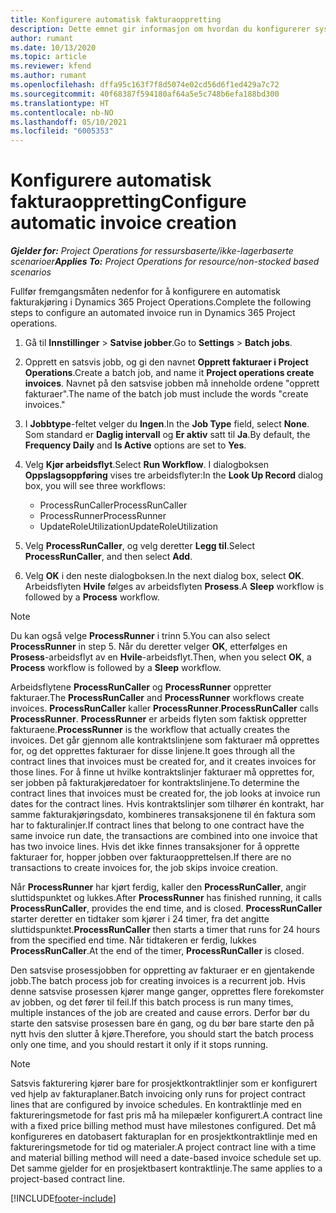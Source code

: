 ```yaml
---
title: Konfigurere automatisk fakturaoppretting
description: Dette emnet gir informasjon om hvordan du konfigurerer systemet til å generere fakturaer automatisk.
author: rumant
ms.date: 10/13/2020
ms.topic: article
ms.reviewer: kfend
ms.author: rumant
ms.openlocfilehash: dffa95c163f7f8d5074e02cd56d6f1ed429a7c72
ms.sourcegitcommit: 40f68387f594180af64a5e5c748b6efa188bd300
ms.translationtype: HT
ms.contentlocale: nb-NO
ms.lasthandoff: 05/10/2021
ms.locfileid: "6005353"
---
```

# <a name="configure-automatic-invoice-creation"></a><span data-ttu-id="29d61-103">Konfigurere automatisk fakturaoppretting</span><span class="sxs-lookup"><span data-stu-id="29d61-103">Configure automatic invoice creation</span></span>

<span data-ttu-id="29d61-104">_**Gjelder for:** Project Operations for ressursbaserte/ikke-lagerbaserte scenarioer_</span><span class="sxs-lookup"><span data-stu-id="29d61-104">_**Applies To:** Project Operations for resource/non-stocked based scenarios_</span></span>


<span data-ttu-id="29d61-105">Fullfør fremgangsmåten nedenfor for å konfigurere en automatisk fakturakjøring i Dynamics 365 Project Operations.</span><span class="sxs-lookup"><span data-stu-id="29d61-105">Complete the following steps to configure an automated invoice run in Dynamics 365 Project operations.</span></span>

1. <span data-ttu-id="29d61-106">Gå til **Innstillinger** > **Satvise jobber**.</span><span class="sxs-lookup"><span data-stu-id="29d61-106">Go to **Settings** > **Batch jobs**.</span></span>
2. <span data-ttu-id="29d61-107">Opprett en satsvis jobb, og gi den navnet **Opprett fakturaer i Project Operations**.</span><span class="sxs-lookup"><span data-stu-id="29d61-107">Create a batch job, and name it **Project operations create invoices**.</span></span> <span data-ttu-id="29d61-108">Navnet på den satsvise jobben må inneholde ordene "opprett fakturaer".</span><span class="sxs-lookup"><span data-stu-id="29d61-108">The name of the batch job must include the words "create invoices."</span></span>
3. <span data-ttu-id="29d61-109">I **Jobbtype**-feltet velger du **Ingen**.</span><span class="sxs-lookup"><span data-stu-id="29d61-109">In the **Job Type** field, select **None**.</span></span> <span data-ttu-id="29d61-110">Som standard er **Daglig intervall** og **Er aktiv** satt til **Ja**.</span><span class="sxs-lookup"><span data-stu-id="29d61-110">By default, the **Frequency Daily** and **Is Active** options are set to **Yes**.</span></span>
4. <span data-ttu-id="29d61-111">Velg **Kjør arbeidsflyt**.</span><span class="sxs-lookup"><span data-stu-id="29d61-111">Select **Run Workflow**.</span></span> <span data-ttu-id="29d61-112">I dialogboksen **Oppslagsoppføring** vises tre arbeidsflyter:</span><span class="sxs-lookup"><span data-stu-id="29d61-112">In the **Look Up Record** dialog box, you will see three workflows:</span></span>

    - <span data-ttu-id="29d61-113">ProcessRunCaller</span><span class="sxs-lookup"><span data-stu-id="29d61-113">ProcessRunCaller</span></span>
    - <span data-ttu-id="29d61-114">ProcessRunner</span><span class="sxs-lookup"><span data-stu-id="29d61-114">ProcessRunner</span></span>
    - <span data-ttu-id="29d61-115">UpdateRoleUtilization</span><span class="sxs-lookup"><span data-stu-id="29d61-115">UpdateRoleUtilization</span></span>

5. <span data-ttu-id="29d61-116">Velg **ProcessRunCaller**, og velg deretter **Legg til**.</span><span class="sxs-lookup"><span data-stu-id="29d61-116">Select **ProcessRunCaller**, and then select **Add**.</span></span>
6. <span data-ttu-id="29d61-117">Velg **OK** i den neste dialogboksen.</span><span class="sxs-lookup"><span data-stu-id="29d61-117">In the next dialog box, select **OK**.</span></span> <span data-ttu-id="29d61-118">Arbeidsflyten **Hvile** følges av arbeidsflyten **Prosess**.</span><span class="sxs-lookup"><span data-stu-id="29d61-118">A **Sleep** workflow is followed by a **Process** workflow.</span></span>

  > [!NOTE]
  > <span data-ttu-id="29d61-119">Du kan også velge **ProcessRunner** i trinn 5.</span><span class="sxs-lookup"><span data-stu-id="29d61-119">You can also select **ProcessRunner** in step 5.</span></span> <span data-ttu-id="29d61-120">Når du deretter velger **OK**, etterfølges en **Prosess**-arbeidsflyt av en **Hvile**-arbeidsflyt.</span><span class="sxs-lookup"><span data-stu-id="29d61-120">Then, when you select **OK**, a **Process** workflow is followed by a **Sleep** workflow.</span></span>

<span data-ttu-id="29d61-121">Arbeidsflytene **ProcessRunCaller** og **ProcessRunner** oppretter fakturaer.</span><span class="sxs-lookup"><span data-stu-id="29d61-121">The **ProcessRunCaller** and **ProcessRunner** workflows create invoices.</span></span> <span data-ttu-id="29d61-122">**ProcessRunCaller** kaller **ProcessRunner**.</span><span class="sxs-lookup"><span data-stu-id="29d61-122">**ProcessRunCaller** calls **ProcessRunner**.</span></span> <span data-ttu-id="29d61-123">**ProcessRunner** er arbeids flyten som faktisk oppretter fakturaene.</span><span class="sxs-lookup"><span data-stu-id="29d61-123">**ProcessRunner** is the workflow that actually creates the invoices.</span></span> <span data-ttu-id="29d61-124">Det går gjennom alle kontraktslinjene som fakturaer må opprettes for, og det opprettes fakturaer for disse linjene.</span><span class="sxs-lookup"><span data-stu-id="29d61-124">It goes through all the contract lines that invoices must be created for, and it creates invoices for those lines.</span></span> <span data-ttu-id="29d61-125">For å finne ut hvilke kontraktslinjer fakturaer må opprettes for, ser jobben på fakturakjøredatoer for kontraktslinjene.</span><span class="sxs-lookup"><span data-stu-id="29d61-125">To determine the contract lines that invoices must be created for, the job looks at invoice run dates for the contract lines.</span></span> <span data-ttu-id="29d61-126">Hvis kontraktslinjer som tilhører én kontrakt, har samme fakturakjøringsdato, kombineres transaksjonene til én faktura som har to fakturalinjer.</span><span class="sxs-lookup"><span data-stu-id="29d61-126">If contract lines that belong to one contract have the same invoice run date, the transactions are combined into one invoice that has two invoice lines.</span></span> <span data-ttu-id="29d61-127">Hvis det ikke finnes transaksjoner for å opprette fakturaer for, hopper jobben over fakturaopprettelsen.</span><span class="sxs-lookup"><span data-stu-id="29d61-127">If there are no transactions to create invoices for, the job skips invoice creation.</span></span>

<span data-ttu-id="29d61-128">Når **ProcessRunner** har kjørt ferdig, kaller den **ProcessRunCaller**, angir sluttidspunktet og lukkes.</span><span class="sxs-lookup"><span data-stu-id="29d61-128">After **ProcessRunner** has finished running, it calls **ProcessRunCaller**, provides the end time, and is closed.</span></span> <span data-ttu-id="29d61-129">**ProcessRunCaller** starter deretter en tidtaker som kjører i 24 timer, fra det angitte sluttidspunktet.</span><span class="sxs-lookup"><span data-stu-id="29d61-129">**ProcessRunCaller** then starts a timer that runs for 24 hours from the specified end time.</span></span> <span data-ttu-id="29d61-130">Når tidtakeren er ferdig, lukkes **ProcessRunCaller**.</span><span class="sxs-lookup"><span data-stu-id="29d61-130">At the end of the timer, **ProcessRunCaller** is closed.</span></span>

<span data-ttu-id="29d61-131">Den satsvise prosessjobben for oppretting av fakturaer er en gjentakende jobb.</span><span class="sxs-lookup"><span data-stu-id="29d61-131">The batch process job for creating invoices is a recurrent job.</span></span> <span data-ttu-id="29d61-132">Hvis denne satsvise prosessen kjører mange ganger, opprettes flere forekomster av jobben, og det fører til feil.</span><span class="sxs-lookup"><span data-stu-id="29d61-132">If this batch process is run many times, multiple instances of the job are created and cause errors.</span></span> <span data-ttu-id="29d61-133">Derfor bør du starte den satsvise prosessen bare én gang, og du bør bare starte den på nytt hvis den slutter å kjøre.</span><span class="sxs-lookup"><span data-stu-id="29d61-133">Therefore, you should start the batch process only one time, and you should restart it only if it stops running.</span></span>

> [!NOTE]
> <span data-ttu-id="29d61-134">Satsvis fakturering kjører bare for prosjektkontraktlinjer som er konfigurert ved hjelp av fakturaplaner.</span><span class="sxs-lookup"><span data-stu-id="29d61-134">Batch invoicing only runs for project contract lines that are configured by invoice schedules.</span></span> <span data-ttu-id="29d61-135">En kontraktlinje med en faktureringsmetode for fast pris må ha milepæler konfigurert.</span><span class="sxs-lookup"><span data-stu-id="29d61-135">A contract line with a fixed price billing method must have milestones configured.</span></span> <span data-ttu-id="29d61-136">Det må konfigureres en datobasert fakturaplan for en prosjektkontraktlinje med en faktureringsmetode for tid og materialer.</span><span class="sxs-lookup"><span data-stu-id="29d61-136">A project contract line with a time and material billing method will need a date-based invoice schedule set up.</span></span> <span data-ttu-id="29d61-137">Det samme gjelder for en prosjektbasert kontraktlinje.</span><span class="sxs-lookup"><span data-stu-id="29d61-137">The same applies to a project-based contract line.</span></span>     


[!INCLUDE[footer-include](../includes/footer-banner.md)]